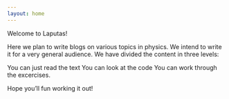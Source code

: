 ```yaml
---
layout: home
---
```


Welcome to Laputas!

Here we plan to write blogs on various topics in physics. We intend to write it for a very general audience. We have divided the content in three levels:

You can just read the text
You can look at the code
You can work through the excercises.

Hope you’ll fun working it out!
